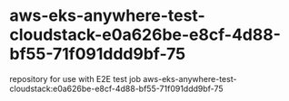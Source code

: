 # aws-eks-anywhere-test-cloudstack-e0a626be-e8cf-4d88-bf55-71f091ddd9bf-75
repository for use with E2E test job aws-eks-anywhere-test-cloudstack:e0a626be-e8cf-4d88-bf55-71f091ddd9bf-75
